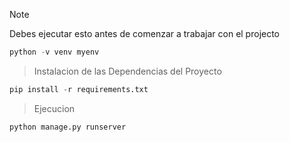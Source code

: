 > [!NOTE]
> Debes ejecutar esto antes de comenzar a trabajar con el projecto

```python
python -v venv myenv
```

> Instalacion de las Dependencias del Proyecto
```python
pip install -r requirements.txt
```

> Ejecucion
```python
python manage.py runserver
```
